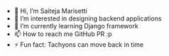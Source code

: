 - 👋 Hi, I’m Saiteja Marisetti
- 👀 I’m interested in designing backend applications
- 🌱 I’m currently learning Django framework
- 📫 How to reach me GitHub PR :p
- ⚡ Fun fact: Tachyons can move back in time

<!---
saiteja-marisetti-nykaa/saiteja-marisetti-nykaa is a ✨ special ✨ repository because its `README.md` (this file) appears on your GitHub profile.
You can click the Preview link to take a look at your changes.
--->
